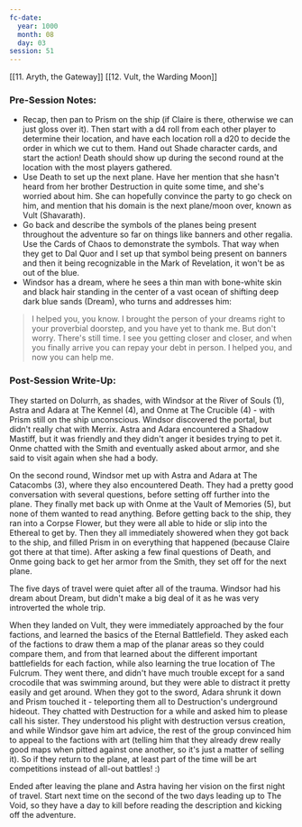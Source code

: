 ```yaml
---
fc-date:
  year: 1000
  month: 08
  day: 03
session: 51
---
```

[[11. Aryth, the Gateway]] [[12. Vult, the Warding Moon]]

### Pre-Session Notes:

* Recap, then pan to Prism on the ship (if Claire is there, otherwise we can just gloss over it). Then start with a d4 roll from each other player to determine their location, and have each location roll a d20 to decide the order in which we cut to them. Hand out Shade character cards, and start the action! Death should show up during the second round at the location with the most players gathered.
* Use Death to set up the next plane. Have her mention that she hasn't heard from her brother Destruction in quite some time, and she's worried about him. She can hopefully convince the party to go check on him, and mention that his domain is the next plane/moon over, known as Vult (Shavarath).
* Go back and describe the symbols of the planes being present throughout the adventure so far on things like banners and other regalia. Use the Cards of Chaos to demonstrate the symbols. That way when they get to Dal Quor and I set up that symbol being present on banners and then it being recognizable in the Mark of Revelation, it won't be as out of the blue.
* Windsor has a dream, where he sees a thin man with bone-white skin and black hair standing in the center of a vast ocean of shifting deep dark blue sands (Dream), who turns and addresses him:
>I helped you, you know. I brought the person of your dreams right to your proverbial doorstep, and you have yet to thank me. But don't worry. There's still time. I see you getting closer and closer, and when you finally arrive you can repay your debt in person. I helped you, and now you can help me.

### Post-Session Write-Up:

They started on Dolurrh, as shades, with Windsor at the River of Souls (1), Astra and Adara at The Kennel (4), and Onme at The Crucible (4) - with Prism still on the ship unconscious. Windsor discovered the portal, but didn't really chat with Merrix. Astra and Adara encountered a Shadow Mastiff, but it was friendly and they didn't anger it besides trying to pet it. Onme chatted with the Smith and eventually asked about armor, and she said to visit again when she had a body.

On the second round, Windsor met up with Astra and Adara at The Catacombs (3), where they also encountered Death. They had a pretty good conversation with several questions, before setting off further into the plane. They finally met back up with Onme at the Vault of Memories (5), but none of them wanted to read anything. Before getting back to the ship, they ran into a Corpse Flower, but they were all able to hide or slip into the Ethereal to get by. Then they all immediately showered when they got back to the ship, and filled Prism in on everything that happened (because Claire got there at that time). After asking a few final questions of Death, and Onme going back to get her armor from the Smith, they set off for the next plane.

The five days of travel were quiet after all of the trauma. Windsor had his dream about Dream, but didn't make a big deal of it as he was very introverted the whole trip.

When they landed on Vult, they were immediately approached by the four factions, and learned the basics of the Eternal Battlefield. They asked each of the factions to draw them a map of the planar areas so they could compare them, and from that learned about the different important battlefields for each faction, while also learning the true location of The Fulcrum. They went there, and didn't have much trouble except for a sand crocodile that was swimming around, but they were able to distract it pretty easily and get around. When they got to the sword, Adara shrunk it down and Prism touched it - teleporting them all to Destruction's underground hideout. They chatted with Destruction for a while and asked him to please call his sister. They understood his plight with destruction versus creation, and while Windsor gave him art advice, the rest of the group convinced him to appeal to the factions with art (telling him that they already drew really good maps when pitted against one another, so it's just a matter of selling it). So if they return to the plane, at least part of the time will be art competitions instead of all-out battles! :)

Ended after leaving the plane and Astra having her vision on the first night of travel. Start next time on the second of the two days leading up to The Void, so they have a day to kill before reading the description and kicking off the adventure.
